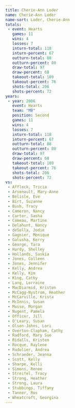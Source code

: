 ```yaml
---
title: Cherie-Ann Loder
name: Cherie-Ann Loder
name-sort: Loder, Cherie-Ann
totals:
 - event: Hearts
   games: 11
   wins: 4
   losses: 7
   inturn-total: 118
   inturn-percent: 67
   outturn-total: 88
   outturn-percent: 80
   draw-total: 97
   draw-percent: 68
   takeout-total: 109
   takeout-percent: 76
   shots-total: 206
   shots-percent: 72
years:
 - year: 2006
   event: Hearts
   team: "MB"
   position: Second
   games: 11
   wins: 4
   losses: 7
   inturn-total: 118
   inturn-percent: 67
   outturn-total: 88
   outturn-percent: 80
   draw-total: 97
   draw-percent: 68
   takeout-total: 109
   takeout-percent: 76
   shots-total: 206
   shots-percent: 72
vs:
 - Affleck, Tricia
 - Arsenault, Mary-Anne
 - Belisle, Eve
 - Birt, Suzanne
 - Bush, Tracy
 - Cameron, Nancy
 - Carter, Sasha
 - Comeau, Martine
 - Delahunt, Nancy
 - deSolla, Jodie
 - Gagnier, Monique
 - Galusha, Kerry
 - George, Tara
 - Hardy, Shelley
 - Hollands, Saskia
 - Jones, Colleen
 - Jones, Jennifer
 - Kelly, Andrea
 - Kelly, Kim
 - King, Cathy
 - Lang, Lorraine
 - MacDiarmid, Kristen
 - McCagg-Nystrom, Heather
 - McCarville, Krista
 - McInnis, Susan
 - Muise, Morgan
 - Nugent, Pamela
 - Officer, Jill
 - O'Leary, Susan
 - Olson-Johns, Lori
 - Overton-Clapham, Cathy
 - Radford, Mary Sue
 - Ridalls, Kristen
 - Rocque, Raylene
 - Rudulier, Andrea
 - Schraeder, Jeanna
 - Scott, Kelly
 - Sharpe, Kelli
 - Simons, Renee
 - Streifel, Tracy
 - Strong, Heather
 - Strong, Laura
 - Stubbings, Tiffany
 - Tanner, Ros
 - Wheatcroft, Georgina
---
```

